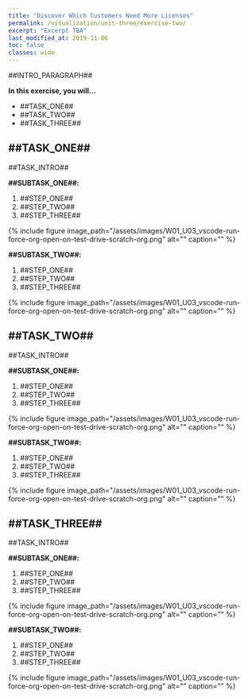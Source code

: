 ```yaml
---
title: "Discover Which Customers Need More Licenses"
permalink: /visualization/unit-three/exercise-two/
excerpt: "Excerpt TBA"
last_modified_at: 2019-11-06
toc: false
classes: wide
---
```


##INTRO_PARAGRAPH##

**In this exercise, you will...**

* ##TASK_ONE##
* ##TASK_TWO##
* ##TASK_THREE##


<!-- -------------------- TASK BOUNDARY -------------------- -->


## ##TASK_ONE##
##TASK_INTRO##

**##SUBTASK_ONE##:**

1. ##STEP_ONE##
2. ##STEP_TWO##
3. ##STEP_THREE##

{% include figure image_path="/assets/images/W01_U03_vscode-run-force-org-open-on-test-drive-scratch-org.png" alt="" caption="" %}

**##SUBTASK_TWO##:**

1. ##STEP_ONE##
2. ##STEP_TWO##
3. ##STEP_THREE##

{% include figure image_path="/assets/images/W01_U03_vscode-run-force-org-open-on-test-drive-scratch-org.png" alt="" caption="" %}


<!-- -------------------- TASK BOUNDARY -------------------- -->


## ##TASK_TWO##
##TASK_INTRO##

**##SUBTASK_ONE##:**

1. ##STEP_ONE##
2. ##STEP_TWO##
3. ##STEP_THREE##

{% include figure image_path="/assets/images/W01_U03_vscode-run-force-org-open-on-test-drive-scratch-org.png" alt="" caption="" %}

**##SUBTASK_TWO##:**

1. ##STEP_ONE##
2. ##STEP_TWO##
3. ##STEP_THREE##

{% include figure image_path="/assets/images/W01_U03_vscode-run-force-org-open-on-test-drive-scratch-org.png" alt="" caption="" %}


<!-- -------------------- TASK BOUNDARY -------------------- -->


## ##TASK_THREE##
##TASK_INTRO##

**##SUBTASK_ONE##:**

1. ##STEP_ONE##
2. ##STEP_TWO##
3. ##STEP_THREE##

{% include figure image_path="/assets/images/W01_U03_vscode-run-force-org-open-on-test-drive-scratch-org.png" alt="" caption="" %}

**##SUBTASK_TWO##:**

1. ##STEP_ONE##
2. ##STEP_TWO##
3. ##STEP_THREE##

{% include figure image_path="/assets/images/W01_U03_vscode-run-force-org-open-on-test-drive-scratch-org.png" alt="" caption="" %}
